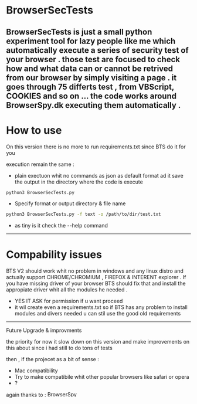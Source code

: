 # BrowserSecTests
BrowserSecTests is just a small python experiment tool for lazy people like me which automatically execute a series of security test of your browser .
those test are focused to check how and what data can or cannot be retrived from our browser by simply visiting a page . 
it goes through 75 differts test , from VBScript, COOKIES and so on ... 
the code works around BrowserSpy.dk executing them automatically . 
---------------------
# How to use 

On this version there is no more to run requirements.txt since BTS do it for you 


execution remain the same   : 

- plain exectuon whit no commands as  json as default format ad it save the output in the directory where the code is execute

```bash
python3 BrowserSecTests.py 

```

- Specify format or output directory & file name 

```bash
python3 BrowserSecTests.py -f text -o /path/to/dir/test.txt

```

- as tiny is it check the --help command 

---------

# Compability issues  
BTS V2 should work whit no problem in windows and any linux distro and actually support CHROME/CHROMIUM , FIREFOX & INTERENT explorer . 
If you have missing driver of your browser BTS should fix that and install the appropiate driver whit all the modules he needed .
- YES IT ASK for permission if u want proceed
- it wil create even a requirements.txt so if BTS has  any problem to install modules and divers needed u can stil use the good old requirements  
----------

Future Upgrade & improvments 

the priority for now it slow down on this version and make improvements on this about since i had still to do tons of tests 

then , if the projecet as a bit of sense : 

- Mac compatibility
- Try to make compatibile whit other popular browsers like safari or opera 
- ? 

again thanks to : <a href='https://browserspy.dk/'><img alt="BrowserSpy.dk button" width="80" height="15" src="https://browserspy.dk/pics/browserspybutton.jpg" /></a>

